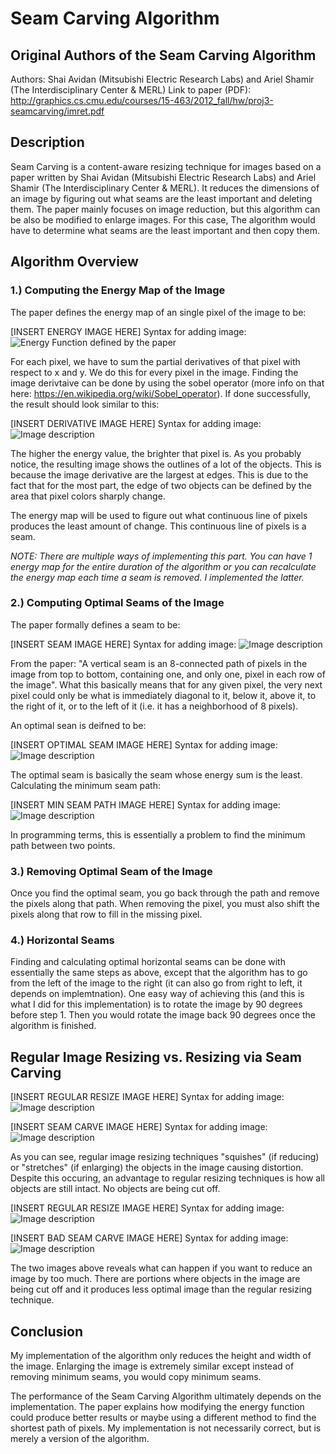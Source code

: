 # Seam Carving Algorithm

## Original Authors of the Seam Carving Algorithm
Authors: Shai Avidan (Mitsubishi Electric Research Labs) and Ariel Shamir (The Interdisciplinary Center & MERL)
Link to paper (PDF): http://graphics.cs.cmu.edu/courses/15-463/2012_fall/hw/proj3-seamcarving/imret.pdf

## Description
Seam Carving is a content-aware resizing technique for images based on a paper written by Shai Avidan (Mitsubishi Electric Research Labs) and Ariel Shamir (The Interdisciplinary Center & MERL). It reduces the dimensions of an image by figuring out what seams are the least important and deleting them. The paper mainly focuses on image reduction, but this algorithm can be also be modified to enlarge images. For this case, The algorithm would have to determine what seams are the least important and then copy them.

## Algorithm Overview

### 1.) Computing the Energy Map of the Image
The paper defines the energy map of an single pixel of the image to be:

[INSERT ENERGY IMAGE HERE]
Syntax for adding image: ![Energy Function defined by the paper](README_Assets/Energy_Function)

For each pixel, we have to sum the partial derivatives of that pixel with respect to x and y. We do this for every pixel in the image. Finding the image derivtaive can be done by using the sobel operator (more info on that here: https://en.wikipedia.org/wiki/Sobel_operator). If done successfully, the result should look similar to this:

[INSERT DERIVATIVE IMAGE HERE]
Syntax for adding image: ![Image description](link-to-image)

The higher the energy value, the brighter that pixel is. As you probably notice, the resulting image shows the outlines of a lot of the objects. This is because the image derivative are the largest at edges. This is due to the fact that for the most part, the edge of two objects can be defined by the area that pixel colors sharply change.

The energy map will be used to figure out what continuous line of pixels produces the least amount of change. This continuous line of pixels is a seam.

*NOTE: There are multiple ways of implementing this part. You can have 1 energy map for the entire duration of the algorithm or you can recalculate the energy map each time a seam is removed. I implemented the latter.*

### 2.) Computing Optimal Seams of the Image
The paper formally defines a seam to be:

[INSERT SEAM IMAGE HERE]
Syntax for adding image: ![Image description](link-to-image)

From the paper: "A vertical seam is an 8-connected path of pixels in the image from top to bottom, containing one, and only one, pixel in each row of the image". What this basically means that for any given pixel, the very next pixel could only be what is immediately diagonal to it, below it, above it, to the right of it, or to the left of it (i.e. it has a neighborhood of 8 pixels).

An optimal sean is deifned to be:

[INSERT OPTIMAL SEAM IMAGE HERE]
Syntax for adding image: ![Image description](link-to-image)

The optimal seam is basically the seam whose energy sum is the least. Calculating the minimum seam path:

[INSERT MIN SEAM PATH IMAGE HERE]
Syntax for adding image: ![Image description](link-to-image)

In programming terms, this is essentially a problem to find the minimum path between two points.

### 3.) Removing Optimal Seam of the Image
Once you find the optimal seam, you go back through the path and remove the pixels along that path. When removing the pixel, you must also shift the pixels along that row to fill in the missing pixel.

### 4.) Horizontal Seams
Finding and calculating optimal horizontal seams can be done with essentially the same steps as above, except that the algorithm has to go from the left of the image to the right (it can also go from right to left, it depends on implemtnation). One easy way of achieving this (and this is what I did for this implementation) is to rotate the image by 90 degrees before step 1. Then you would rotate the image back 90 degrees once the algorithm is finished.

## Regular Image Resizing vs. Resizing via Seam Carving

[INSERT REGULAR RESIZE IMAGE HERE]
Syntax for adding image: ![Image description](link-to-image)

[INSERT SEAM CARVE IMAGE HERE]
Syntax for adding image: ![Image description](link-to-image)

As you can see, regular image resizing techniques "squishes" (if reducing) or "stretches" (if enlarging) the objects in the image causing distortion. Despite this occuring, an advantage to regular resizing techniques is how all objects are still intact. No objects are being cut off.

[INSERT REGULAR RESIZE IMAGE HERE]
Syntax for adding image: ![Image description](link-to-image)

[INSERT BAD SEAM CARVE IMAGE HERE]
Syntax for adding image: ![Image description](link-to-image)

The two images above reveals what can happen if you want to reduce an image by too much. There are portions where objects in the image are being cut off and it produces less optimal image than the regular resizing technique.

## Conclusion
My implementation of the algorithm only reduces the height and width of the image. Enlarging the image is extremely similar except instead of removing minimum seams, you would copy minimum seams.

The performance of the Seam Carving Algorithm ultimately depends on the implementation. The paper explains how modifying the energy function could produce better results or maybe using a different method to find the shortest path of pixels. My implementation is not necessarily correct, but is merely a version of the algorithm.
